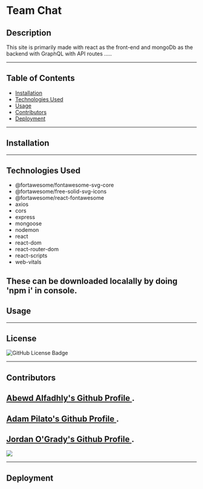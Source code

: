 # **Team Chat**


## **Description**

This site is primarily made with react as the front-end and mongoDb as the backend with GraphQL with API routes .....

---
## **Table of Contents**
- <a href="#installation">Installation</a>
- <a href="#technologies-used">Technologies Used</a>
- <a href="#usage">Usage</a>
- <a href="#contributors">Contributors</a>
- <a href="#deployment">Deployment</a>

---
## **Installation**
<!-- The application can be used by going to the deployed site and either using it on browser or downloading it as a native app. -->


---
## **Technologies Used**

- @fortawesome/fontawesome-svg-core
- @fortawesome/free-solid-svg-icons
- @fortawesome/react-fontawesome
- axios
- cors
- express
- mongoose
- nodemon
- react
- react-dom
- react-router-dom
- react-scripts
- web-vitals

These can be downloaded localally by doing 'npm i' in console.
---

## **Usage**

<!-- To use this site, you simply go to the deployed application and either use it in browser or install it as a native app.

Below is a demo gif of the site :

The following image shows the application's IndexedDB storage:

![Demonstration of the finished Module 19 Challenge with a IndexedDB storage named 'jate' in the browser.](./Assets/03-idb-storage.png) -->

---

## **License**

![GitHub License Badge](https://shields.io/badge/license-MIT-green)

---

## **Contributors**

[Abewd Alfadhly's Github Profile ](https://github.com/Abewd).
---
[Adam Pilato's Github Profile ](https://github.com/Adzy89).
---
[Jordan O'Grady's Github Profile ](https://github.com/JordanNotAvailable).
---

<!-- Github visitors count -->

[![](https://visitcount.itsvg.in/api?id=team-chat&icon=0&color=0)](https://visitcount.itsvg.in)

---

## **Deployment**

<!-- [This is a link to the deployed site:  text-editor-jog.herokuapp.com/](https://text-editor-jog.herokuapp.com/) -->
